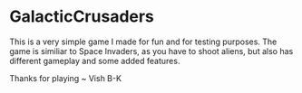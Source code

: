 # GalacticCrusaders

This is a very simple game I made for fun and for testing purposes.
The game is similiar to Space Invaders, as you have to shoot aliens,
but also has different gameplay and some added features.

Thanks for playing
~ Vish B-K

